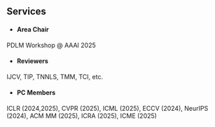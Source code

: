 ## Services

- <h4>Area Chair</h4>

PDLM Workshop @ AAAI 2025

- <h4>Reviewers</h4>

IJCV, TIP, TNNLS, TMM, TCI, etc.

- <h4>PC Members</h4>

ICLR (2024,2025), CVPR (2025), ICML (2025), ECCV (2024), NeurIPS (2024), ACM MM (2025), ICRA (2025), ICME (2025)
